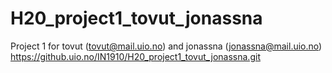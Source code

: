 # H20_project1_tovut_jonassna
Project 1 for tovut (tovut@mail.uio.no) and jonassna (jonassna@mail.uio.no)
https://github.uio.no/IN1910/H20_project1_tovut_jonassna.git
